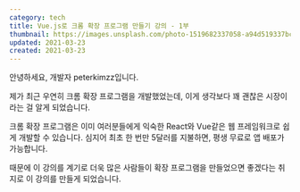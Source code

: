 ```yaml
---
category: tech
title: Vue.js로 크롬 확장 프로그램 만들기 강의 - 1부
thumbnail: https://images.unsplash.com/photo-1519682337058-a94d519337bc?ixid=MXwxMjA3fDB8MHxwaG90by1wYWdlfHx8fGVufDB8fHw%3D&ixlib=rb-1.2.1&auto=format&fit=crop&w=1350&q=80
updated: 2021-03-23
created: 2021-03-23
---
```


안녕하세요, 개발자 peterkimzz입니다.

제가 최근 우연히 크롬 확장 프로그램을 개발했었는데, 이게 생각보다 꽤 괜찮은 시장이라는 걸 알게 되었습니다.
<!--more-->

크롬 확장 프로그램은 이미 여러분들에게 익숙한 React와 Vue같은 웹 프레임워크로 쉽게 개발할 수 있습니다. 심지어 최초 한 번만 5달러를 지불하면, 평생 무료로 앱 배포가 가능합니다.

때문에 이 강의를 계기로 더욱 많은 사람들이 확장 프로그램을 만들었으면 좋겠다는 취지로 이 강의를 만들게 되었습니다.

